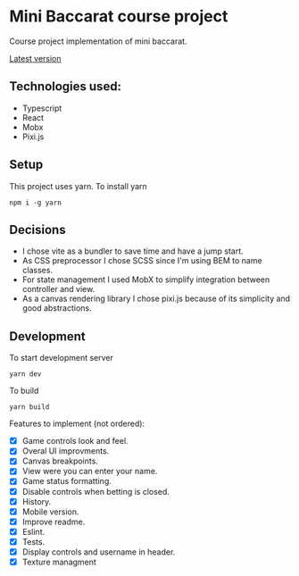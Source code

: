 # Mini Baccarat course project

Course project implementation of mini baccarat.

[Latest version](https://scaling-enigma.surge.sh/)

## Technologies used:

- Typescript
- React
- Mobx
- Pixi.js

## Setup

This project uses yarn.
To install yarn

```
npm i -g yarn
```

## Decisions

- I chose vite as a bundler to save time and have a jump start.
- As CSS preprocessor I chose SCSS since I'm using BEM to name classes.
- For state management I used MobX to simplify integration between controller and view.
- As a canvas rendering library I chose pixi.js because of its simplicity and good abstractions.

## Development

To start development server

```
yarn dev
```

To build

```
yarn build
```

Features to implement (not ordered):

- [x] Game controls look and feel.
- [x] Overal UI improvments.
- [x] Canvas breakpoints.
- [x] View were you can enter your name.
- [x] Game status formatting.
- [x] Disable controls when betting is closed.
- [x] History.
- [x] Mobile version.
- [x] Improve readme.
- [x] Eslint.
- [x] Tests.
- [x] Display controls and username in header.
- [x] Texture managment
